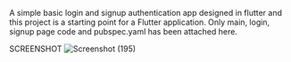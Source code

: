 A simple basic login and signup authentication app designed in flutter and this project is a starting point for a Flutter application.
Only main, login, signup page code and pubspec.yaml has been attached here.

SCREENSHOT
![Screenshot (195)](https://user-images.githubusercontent.com/86198133/197047421-93630383-0f9d-4d60-b6c1-e26a1f76cc4a.png)
